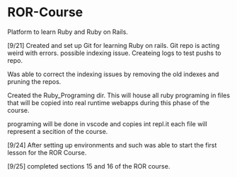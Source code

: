 # ROR-Course

Platform to learn Ruby and Ruby on Rails.

<Update Logs> 

[9/21] 
Created and set up Git for learning Ruby on rails. Git repo is acting weird with errors. possible indexing issue. Createing logs to test pushs to repo. 

Was able to correct the indexing issues by removing the old indexes and pruning the repos. 

Created the Ruby_Programing dir. This will house all ruby programing in files that will be copied into real runtime webapps during this phase of the course. 

programing will be done in vscode and copies int repl.it 
each file will represent a secition of the course. 

[9/24]
After setting up environments and such was able to start the first lesson for the ROR Course. 

[9/25]
completed sections 15 and 16 of the ROR course. 
